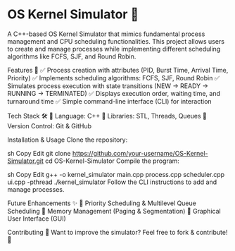 # OS Kernel Simulator 🚀
A C++-based OS Kernel Simulator that mimics fundamental process management and CPU scheduling functionalities. This project allows users to create and manage processes while implementing different scheduling algorithms like FCFS, SJF, and Round Robin.

Features 🔹
✅ Process creation with attributes (PID, Burst Time, Arrival Time, Priority)
✅ Implements scheduling algorithms: FCFS, SJF, Round Robin
✅ Simulates process execution with state transitions (NEW → READY → RUNNING → TERMINATED)
✅ Displays execution order, waiting time, and turnaround time
✅ Simple command-line interface (CLI) for interaction

Tech Stack 🛠️
🔹 Language: C++
🔹 Libraries: STL, Threads, Queues
🔹 Version Control: Git & GitHub

Installation & Usage
Clone the repository:

sh
Copy
Edit
git clone https://github.com/your-username/OS-Kernel-Simulator.git
cd OS-Kernel-Simulator
Compile the program:

sh
Copy
Edit
g++ -o kernel_simulator main.cpp process.cpp scheduler.cpp ui.cpp -pthread
./kernel_simulator
Follow the CLI instructions to add and manage processes.

Future Enhancements ✨
🔹 Priority Scheduling & Multilevel Queue Scheduling
🔹 Memory Management (Paging & Segmentation)
🔹 Graphical User Interface (GUI)

Contributing 🤝
Want to improve the simulator? Feel free to fork & contribute! 🚀
